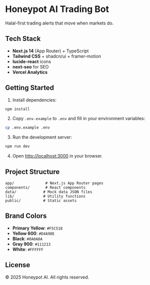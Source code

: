 # Honeypot AI Trading Bot

Halal-first trading alerts that move when markets do.

## Tech Stack

- **Next.js 14** (App Router) + TypeScript
- **Tailwind CSS** + shadcn/ui + framer-motion
- **lucide-react** icons
- **next-seo** for SEO
- **Vercel Analytics**

## Getting Started

1. Install dependencies:
```bash
npm install
```

2. Copy `.env.example` to `.env` and fill in your environment variables:
```bash
cp .env.example .env
```

3. Run the development server:
```bash
npm run dev
```

4. Open [http://localhost:3000](http://localhost:3000) in your browser.

## Project Structure

```
app/              # Next.js App Router pages
components/       # React components
data/            # Mock data JSON files
lib/             # Utility functions
public/          # Static assets
```

## Brand Colors

- **Primary Yellow**: `#F5C518`
- **Yellow 600**: `#D4A90E`
- **Black**: `#0A0A0A`
- **Gray 900**: `#111213`
- **White**: `#FFFFFF`

## License

© 2025 Honeypot AI. All rights reserved.

